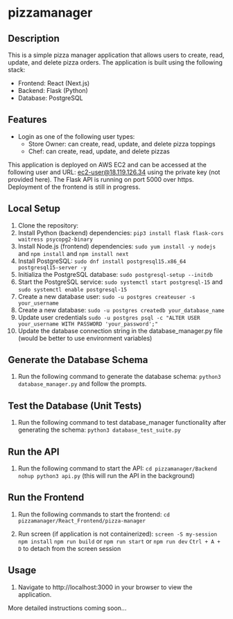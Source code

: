 # pizzamanager

## Description
This is a simple pizza manager application that allows users to create, read, update, and delete pizza orders. The application is built using the following stack:
- Frontend: React (Next.js)
- Backend: Flask (Python)
- Database: PostgreSQL

## Features
- Login as one of the following user types:
  - Store Owner: can create, read, update, and delete pizza toppings
  - Chef: can create, read, update, and delete pizzas

This application is deployed on AWS EC2 and can be accessed at the following user and URL: ec2-user@18.119.126.34 using the private key (not provided here).
The Flask API is running on port 5000 over https.
Deployment of the frontend is still in progress.

## Local Setup
1. Clone the repository:
2. Install Python (backend) dependencies:
```pip3 install flask flask-cors waitress psycopg2-binary```
3. Install Node.js (frontend) dependencies:
```sudo yum install -y nodejs``` and ```npm install``` and ```npm install next```
4. Install PostgreSQL:
```sudo dnf install postgresql15.x86_64 postgresql15-server -y```
5. Initializa the PostgreSQL database:
```sudo postgresql-setup --initdb```
5. Start the PostgreSQL service:
```sudo systemctl start postgresql-15``` and ```sudo systemctl enable postgresql-15```
6. Create a new database user:
```sudo -u postgres createuser -s your_username```
7. Create a new database:
```sudo -u postgres createdb your_database_name```
8. Update user credentials
```sudo -u postgres psql -c "ALTER USER your_username WITH PASSWORD 'your_password';"```
9. Update the database connection string in the database_manager.py file (would be better to use environment variables)

## Generate the Database Schema
1. Run the following command to generate the database schema:
```python3 database_manager.py``` and follow the prompts.

## Test the Database (Unit Tests)
1. Run the following command to test database_manager functionality after generating the schema:
```python3 database_test_suite.py```

## Run the API
1. Run the following command to start the API:
```cd pizzamanager/Backend```
```nohup python3 api.py``` (this will run the API in the background)

## Run the Frontend
1. Run the following commands to start the frontend:
```cd pizzamanager/React_Frontend/pizza-manager```

2. Run screen (if application is not containerized):
```screen -S my-session```
```npm install```
```npm run build``` or ```npm run start``` or ```npm run dev```
```Ctrl + A + D``` to detach from the screen session

## Usage
1. Navigate to http://localhost:3000 in your browser to view the application.

More detailed instructions coming soon...
